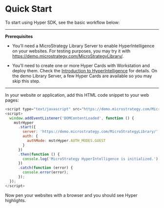 # Quick Start

To start using Hyper SDK, see the basic workflow below:

---
**Prerequisites**

- You’ll need a MicroStrategy Library Server to enable HyperIntelligence on your websites. For testing purposes, you may try it with https://demo.microstrategy.com/MicroStrategyLibrary/.

- You’ll need to create one or more Hyper Cards with Workstation and deploy them. Check the [Introduction to HyperIntelligence](https://www2.microstrategy.com/producthelp/Current/Hyper/en-us/Content/intro_hyperintelligence.htm) for details. On the demo Library Server, a few Hyper Cards are available so you may skip this step.
---

In your website or application, add this HTML code snippet to your web pages:

```js
<script type="text/javascript" src="https://demo.microstrategy.com/MicroStrategyLibrary/static/hyper/sdk/js/mstr_hyper.bundle.js"></script>
<script>
  window.addEventListener('DOMContentLoaded', function () {
    mstrHyper
      .start({
        server: 'https://demo.microstrategy.com/MicroStrategyLibrary/',
        auth: {
          authMode: mstrHyper.AUTH_MODES.GUEST
        }
      })
      .then(function () {
        console.log('MicroStrategy HyperIntelligence is initialized.');
      })
      .catch(function (error) {
        console.error(error);
      });
  });
</script>
```

Now pen your websites with a browser and you should see Hyper highlights.

